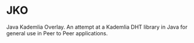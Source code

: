 # JKO
Java Kademlia Overlay. An attempt at a Kademlia DHT library in Java for general use in Peer to Peer applications.

